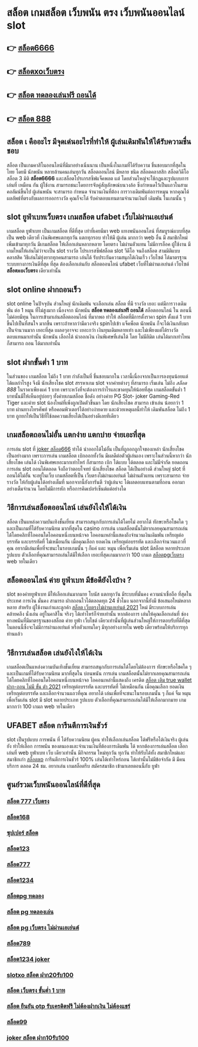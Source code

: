 # สล็อต  เกมสล็อต เว็บพนัน ตรง   เว็บพนันออนไลน์  slot 

## 👉 [สล็อต6666](https://m.gamblerape.com/login?action=register)
## 👉 [สล็อตxoเว็บตรง](https://m.gamblerape.com/login?action=register)
## 👉 [สล็อต ทดลองเล่นฟรี ถอนได้](https://www.gamblerape.com/demogame/)
## 👉 [สล็อต 888](https://m.gamblerape.com/login?action=login)

## สล็อต เ คืออะไร มีจุดเด่นอะไรที่ทำให้ ผู้เล่นเดิมพันให้ได้รับความชื่นชอบ 

สล็อต เป็นเกมคาสิโนออนไลน์ที่มีมาอย่างเนิ่นนาน เป็นหนึ่งในเกมที่ได้รับความ ชื่นชอบมากที่สุดในไทย โดยมี นักพนัน หลายล้านคนเล่นทุกวัน  สล็อตออนไลน์ มีหลาย ชนิด  สล็อตคลาสสิก สล็อตวิดีโอ สล็อต 3 มิติ **สล็อต6666** และสล็อตโปรเกรสซีฟแจ็คพอต แต่ โดยส่วนใหญ่จะใช้กฎและรูปแบบการเล่นที่ เหมือน กัน  ผู้ใช้งาน สามารถชนะโดยการจับคู่สัญลักษณ์บนวงล้อ ซึ่งกำหนดไว้เป็นแถวในสามคอลัมน์ขึ้นไป  ผู้เล่นพนัน จะสามารถ กำหนด จำนวนเงินที่ต้อง การวางเดิมพันต่อการหมุน หากคุณได้ผลลัพธ์ที่ตรงกับผลการออกรางวัล คุณก็จะได้ รับค่าตอบแทนตามจำนวนเงินที่ เดิมพัน ในเกมนั้น ๆ


##  slot   ยูฟ่าเบทเว็บตรง  เกมสล็อต ufabet เว็บไม่ผ่านเอเย่นต์

 เกมสล็อต  ยูฟ่าเบท  เป็นเกมสล็อต ที่ดีที่สุด เท่าที่เคยมีมา  web   แทงพนันออนไลน์ ที่สมบูรณ์แบบที่สุด เป็น web เดียวที่ เงินพิเศษแตกทุกวัน แตกทุกรอบ ทำให้มี ผู้เล่น มากกว่า web อื่น มี สมาชิกใหม่เพิ่มเข้ามาทุกวัน มีเกมสล็อต ให้เลือกเล่นหลากหลาย  โดยตรง  ไม่ผ่านตัวแทน ไม่มีการล็อค  ผู้ใช้งาน  มีเกมใหม่ให้เล่นไม่ว่าจะเป็น  slot  รางวัล  โปรเกรสซีฟสล็อต   slot วีดีโอ จนถึงสล็อต สามมิติแบบ คลาสสิค วิธีเล่นไม่ยุ่งยากทุกคนสามารถ เล่นได้ รับประกันความสนุกได้เงินเร็ว เว็บไซต์  ได้มาตรฐาน ระบบทางการเงินดีที่สุด ที่สุด ต้องเลือกเล่นกับ  สล็อตออนไลน์  ufabet   เว็บที่ไม่ผ่านเอเย่นต์ เว็บไซต์ **สล็อตxoเว็บตรง**  เดียวเท่านั้น


##  slot online  ฝากถอนเร็ว 

 slot online ในปัจจุบัน  ส่วนใหญ่ นักเดิมพัน จะเลือกเล่น สล็อต ที่มี รางวัล เยอะ แต่มีการวางเดิมพัน ต่อ 1 หมุน  ที่ไม่สูงมาก เนื่องจาก นักพนัน **สล็อต ทดลองเล่นฟรี ถอนได้** สล็อตออนไลน์ ใน ตอนนี้  ไม่ค่อยมีทุน  ในการเข้ามาเล่นสล็อตออนไลน์ ที่มากพอ ทำให้ สล็อตที่มีการตั้งราคา  spin ตั้งแต่ 1 บาทขึ้นไปเป็นที่สนใจ มากขึ้น เพราะถ้าหากว่ามีดวงจริง  spinไปเข้า แจ็คพ็อต   นักพนัน ก็จะได้เงินกลับมาเป็นจำนวนมาก เยอะที่สุด  เผลอๆอาจจะ เยอะกว่า  เงินทุนเดิมหลายเท่า และไม่เพียงแต่ได้รางวัล ตอบแทนมาเท่านั้น  นักพนัน  เลือกได้  นำออกเงิน เงินพิเศษที่เล่นได้ โดย ไม่มีลิมิต เล่นได้มากเท่าไหนก็สามารถ ถอน ได้มากเท่านั้น


##  slot  ฝากขั้นต่ำ 1 บาท 

ในส่วนของ เกมสล็อต ไม่ถึง  1 บาท กำลังเป็นที่ ชื่นชอบมากใน เวลานี้เนื่องจากเป็นการลงทุนน้อยแต่ได้ผลกำไรสูง จึงมี นักเสี่ยงโชค  slot สรรหาเกม slot จากค่ายต่างๆ ที่สามารถ  เริ่มเล่น ไม่ถึง *สล็อต 888*  ในราคาเพียงแค่ 1 บาท เพราะหวังที่จะต้องการกำไรและขาดทุนให้น้อยที่สุด  เกมสล็อตขั้นต่ำ   1 บาทนั้นมีให้เห็นอยู่บ่อยๆ  ทั้งค่ายเกมสล็อต ชื่อดัง อย่างค่าย PG Slot- joker Gaming-Red Tiger และค่าย slot น้องใหม่ที่เพิ่งถูกเปิดตัวขึ้นมา โดย นักเสี่ยงโชค สามารถ เข้าเล่น น้อยกว่า  1 บาท ผ่านทางโทรศัพท์ หรือคอมพิวเตอร์ได้อย่างง่ายดาย และด้วยเหตุผลนี้ทำให้ เดิมพันสล็อต ไม่ถึง  1 บาท ถูกยกให้เป็นวิธีที่ใช้ลดความเสี่ยงได้เป็นอย่างดีเลยทีเดียว


##  เกมสล็อตถอนไม่อั้น แตกง่าย แตกบ่าย จ่ายเอะที่สุด

การเล่น slot ที่ [joker สล็อต666](https://www.gamblerape.com/demogame/) ทำได้  นำออกได้ไม่อั้น  เป็นที่ถูกอกถูกใจของเหล่า นักเสี่ยงโชค เป็นอย่างมาก เพราะการเล่น เกมสล็อต  เบิกออกทั้งวัน มีผลดีต่อตัวผู้เล่นเอง เพราะในส่วนนี้หากว่า นักเสี่ยงโชค เล่นได้ เงินพิเศษเยอะมากเท่าไหร่ ก็สามารถ   เบิก ได้แบบ ได้ตลอด และไม่มีจำกัด ยอดถอน  การเล่น slot   ถอนได้ตลอด จึงถือว่าตอบโจทย์ นักเสี่ยงโชค สล็อต ได้เป็นอย่างดี ส่วนใหญ่  slot ที่ ถอนได้ไม่อั้น จะอยู่ในเว็บ เกมสล็อตที่เป็น เว็บตรงไม่ผ่านเอเย่นต์    ไม่ผ่านตัวแทน เพราะสามารถ จ่ายรางวัล ให้กับผู้เล่นได้อย่างเต็มที่ นอกจากนี้ยังการันตี  ว่าผู้เล่นจะ ได้ผลตอบแทนตามที่ถอน ออกมาอย่างเต็มจำนวน โดยไม่มีการหัก หรือการคิดเปอร์เซ็นต์แต่อย่างใด 


## วิธีการเล่นสล็อตออนไลน์  เล่นยังไงให้ได้เงิน

สล็อต เป็นแหล่งความบันเทิงชั้นเยี่ยม สามารถสนุกกับการเล่นได้โดยไม่ อยากได้ ทักษะหรือโชคใด ๆ และเป็นเกมที่ได้รับความนิยม มากที่สุดใน casino  การเล่น เกมสล็อตนั้นไม่ยากเลยคุณสามารถเล่นได้โดยคลิกที่ไอคอนใดไอคอนหนึ่งบนหน้าจอ ไอคอนเหล่านี้แสดงถึงจำนวนเงินเดิมพัน  เหรียญต่อบรรทัด และบรรทัดที่ ไม่เหมือนกัน  เมื่อคุณเลือก ยอดเงิน  เหรียญต่อบรรทัด และเลือกจำนวนแถวที่คุณ อยากมีเล่นเพื่อที่จะชนะในรอบเกมนั้น ๆ ก็แค่ แตะ  หมุน  เพื่อเริ่มเล่น slot มีสล็อต หลายประเภท รูปแบบ ตัวเลือกที่คุณสามารถเล่นได้มีให้เลือก เยอะที่สุดเกมมากกว่า 100 เกมภ [สล็อตpgเว็บตรง](https://m.gamblerape.com/login?action=register) web ายในเดียว


## สล็อตออนไลน์ ค่าย ยูฟ่าเบท มีข้อดียังไงบ้าง ?

 slot ของค่ายยูฟ่าเบท  มีให้เลือกเล่นมากมาย โบนัส  แตกทุกวัน มีระบบที่มั่นคง  ความน่าเชื่อถือ ที่สุดในประเทศ การเงิน มั่นคง สามารถ  ฝากถอนไวได้ตลอดทุก 24 ชั่วโมง นอกจากนี้ยังมี ข้อเสนอใหม่หลากหลาย สำหรับ ผู้ใช้งานเก่าและลูกค้า [สล็อต เว็บตรงไม่ผ่านเอเย่นต์ 2021](https://m.gamblerape.com/login?action=login) ใหม่ มีระบบการเล่น  คล้ายคลึง  นั่งเล่น อยู่ในคาสิโน  จริงๆ ได้เท่าไหร่ก็จ่ายเท่านั้น หากต้องการ เล่นให้คุณเลือกเล่นที่ ช่องทางพนันที่มีมาตรฐานของสล็อต ค่าย ยูฟ่า เว็บไชต์ เดียวเท่านั้นที่ผู้เล่นส่วนใหญ่ให้การตอบรับที่ดีที่สุด ในตอนนี้ซึ่งจะไม่มีการผ่านเอเย่นต์ หรือตัวแทนใดๆ มีทุกอย่างภายใน web เดียวพร้อมให้บริการทุกท่านแล้ว


## วิธีการเล่นสล็อต เล่นยังไงให้ได้เงิน
 เกมสล็อตเป็นแหล่งความบันเทิงชั้นเยี่ยม สามารถสนุกกับการเล่นได้โดยไม่ต้องการ ทักษะหรือโชคใด ๆ และเป็นเกมที่ได้รับความนิยม มากที่สุดใน บ่อนพนัน การเล่น เกมสล็อตนั้นไม่ยากเลยคุณสามารถเล่นได้โดยคลิกที่ไอคอนใดไอคอนหนึ่งบนหน้าจอ ไอคอนเหล่านี้แสดงถึง เครดิต  [สล็อต เติม true wallet ฝาก-ถอน ไม่มี ขั้น ต่ํา 2021]() เหรียญต่อบรรทัด และบรรทัดที่ ไม่เหมือนกัน  เมื่อคุณเลือก ยอดเงิน  เหรียญต่อบรรทัด และเลือกจำนวนแถวที่คุณ อยากได้ เล่นเพื่อที่จะชนะในรอบเกมนั้น ๆ ก็แค่ จิ้ม หมุน  เพื่อเริ่มเล่น slot มี slot หลายประเภท รูปแบบ ตัวเลือกที่คุณสามารถเล่นได้มีให้เลือกมากมาย เกมมากกว่า 100 เกมภ web ายในเดียว

## UFABET สล็อต  การีนตีการเงินชัวร์

 slot เป็นรูปแบบ การพนัน ที่  ได้รับความนิยม ผู้คน  ทำให้เลือกเล่นสล็อต ได้ฟรีหรือได้เงินจริง ผู้เล่นยัง  ทำให้เลือก การพนัน ของตนเองและจำนวนเงินที่ต้องการเดิมพัน ได้ หากต้องการเล่นสล็อต เลือกเล่นที่ web  ยูฟ่าเบท   เว็บ เดียวเท่านั้น มีกิจกรรม  ใหม่ทุกวัน ทุกวัน   ทำให้รับได้ทั้ง สมาชิกใหม่และสมาชิกเก่า [สล็อตxo]() การีนตีการเงินชัวร์ 100% เล่นได้เท่าไหร่ถอน ได้เท่านั้นไม่มีข้อจำกัด มี มีคนบริการ ตลอด 24 ชม.   อยากเล่น เกมสล็อตรีบ สมัครสมาชิก เข้ามาเลยตอนนี้กับ  ยูฟ่า


## ศูนย์รวมเว็บพนันออนไลน์ที่ดีที่สุด

### [สล็อต 777 เว็บตรง](https://atom.io/themes/สมัคร%20สล็อตเว็บตรง%20สล็อตxoค่ายใหญ่%20สล็อตออนไลน์%20ทดลองเล่นสล็อตทุกค่าย%20ใหม่ล่าสุด2022)
### [สล็อต168](https://atom.io/themes/เว็บเกมทดลองเล่นสล็อตฟรี%20สล็อต%20ยืนยัน%20otp%20รับ%20เครดิต%20ฟรี%20100%20สล็อตออนไลน์%20PGSLOT%20สล็อตฟรี%20รวมทุกค่ายใหม่%20อัพเดทเกมส์ใหม่2022)
### [ซุปเปอร์ สล็อต](https://atom.io/themes/เว็บตรง%20สล็อต168%20สล็อตออนไลน์%20สล็อตPG%20ทดลองเล่นฟรี%20เล่นง่าย%20แตกไว%20รวมทุกค่ายใหม่%202022)
### [สล็อต123](https://atom.io/themes/เว็บตรง%20สล็อต99%20สล็อตออนไลน์%20สล็อตPG%20ทดลองเล่นฟรี%20เล่นง่าย%20แตกไว%20รวมทุกค่ายใหม่%20อัพเดทเกมส์ใหม่2022)
### [สล็อต777](https://atom.io/themes/สมัคร%20เว็บตรง%20joker%20สล็อต666%20ไม่ผ่านเอเย่นต์%20สล็อตออนไลน์%20ทดลองเล่นสล็อตทุกค่าย%20ใหม่ล่าสุด2022)
### [สล็อต1234](https://atom.io/themes/สมัคร%20เว็บตรง%20สล็อต%20168%20ไม่ผ่านเอเย่นต์%20สล็อตออนไลน์%20ทดลองเล่นสล็อตทุกค่าย%20ใหม่ล่าสุด2022)
### [สล็อตpg ทดลอง](https://atom.io/themes/เว็บเกมสล็อตออนไลน์ทดลองเล่นฟรี%20สล็อต%2066%20สล็อตออนไลน์%20สล็อตPG%20รวมทุกค่ายใหม่%20อัพเดทเกมส์ใหม่2022)
### [สล็อต pg ทดลองเล่น](https://atom.io/themes/เว็บเกมสล็อตออนไลน์ทดลองเล่นฟรี%20y9สล็อต%20สล็อตออนไลน์%20สล็อตPG%20รวมทุกค่ายใหม่%20อัพเดทเกมส์ใหม่2022)
### [สล็อต pg เว็บตรง ไม่ผ่านเอเย่นต์](https://atom.io/themes/สมัคร%20เว็บตรง%20slotxo%20สล็อต%20ฝาก10รับ100%20สล็อตออนไลน์%20ทดลองเล่นสล็อตทุกค่าย%20ใหม่ล่าสุด2022)
### [สล็อต789](https://atom.io/themes/ทดลองเล่นสล็อต%202022%20ไม่ต้องสมัคร%20เว็บ%20สล็อต%20แตก%20ง่าย%202021%20ฝาก%20ถอน%20ไม่มี%20ขั้น%20ต่ํา%20สล็อตออนไลน์%20PGSLOT%20สล็อตฟรี%20รวมทุกเว็บดัง%20รวมทุกค่ายใหม่)
### [สล็อต1234 joker](https://atom.io/themes/สมัคร%20สล็อตเว็บตรง%20สล็อต%20เครดิตฟรี%20ไม่มี%20เงื่อนไข%20สล็อตออนไลน์%20เกมสล็อตที่ดีที่สุด%20ใหม่ล่าสุด2022)
### [slotxo สล็อต ฝาก20รับ100](https://atom.io/themes/เว็บเกมทดลองเล่นสล็อตฟรี%20สล็อต%20เว็บตรง%20ไม่ผ่านเอเย่นต์%20ฝากถอน%20ไม่มี%20ขั้นต่ำ%20สล็อตออนไลน์%20PGSLOT%20สล็อตฟรี%20รวมทุกเว็บดัง%20รวมทุกค่ายใหม่)
### [สล็อต เว็บตรง ขั้นต่ำ 1 บาท](https://atom.io/themes/สมัคร%20เว็บตรง%20สล็อต%20เติม%20true%20wallet%20ฝาก%20ถอน%20ไม่มี%20ขั้น%20ต่ํา%202021%20ไม่ผ่านเอเย่นต์%20สล็อตออนไลน์%20ทดลองเล่นสล็อตทุกค่าย%20ใหม่ล่าสุด2022)
### [สล็อต ยืนยัน otp รับเครดิตฟรี ไม่ต้องฝากเงิน ไม่ต้องแชร์](https://atom.io/themes/ทดลองเล่นสล็อต%202022%20ไม่ต้องสมัคร%20สล็อต168%20สล็อตออนไลน์%20PGSLOT%20ทดลองเล่นสล็อต)
### [สล็อต99](https://atom.io/themes/สมัคร%20สล็อตเว็บตรง%20สล็อตpg%20ทดลองเล่น%20เกมสล็อต%20ใหม่ล่าสุด2022)
### [joker สล็อต ฝาก10รับ100](https://atom.io/themes/สมัคร%20สล็อตเว็บตรง%20สล็อต%20pg%20เว็บตรง%20ไม่ผ่านเอเย่นต์%20ทดลองเล่น%20เกมสล็อต%20ใหม่ล่าสุด2022)